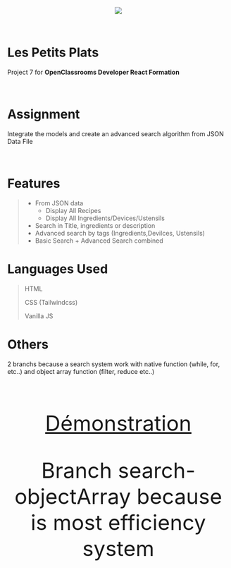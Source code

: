 <p align="center"><img src="https://user.oc-static.com/upload/2020/08/14/15973932905401_logo%20%281%29.png"></img></p>

<br>

# Les Petits Plats
Project 7 for **OpenClassrooms Developer React Formation**

<br>

# Assignment
Integrate the models and create an advanced search algorithm from JSON Data File

<br>

# Features
> - From JSON data
>   - Display All Recipes
>   - Display All Ingredients/Devices/Ustensils
> - Search in Title, ingredients or description 
> - Advanced search by tags (Ingredients,Devilces, Ustensils)
> - Basic Search + Advanced Search combined

# Languages Used
> HTML
>
> CSS (Tailwindcss)
>
> Vanilla JS

# Others
2 branchs because a search system work with native function (while, for, etc..) and object array function (filter, reduce etc..)

<br>
<font size="10"><p align="center"><a href="https://kenjy62.github.io/OCR_LesPetitsPlats/">Démonstration</a></p><p align="center">Branch search-objectArray because is most efficiency system</p></font>
